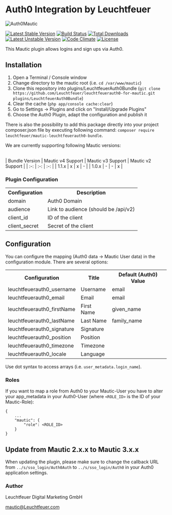 # Auth0 Integration by Leuchtfeuer
![Auth0Mautic](https://www.leuchtfeuer.com/fileadmin/github/leuchtfeuerauth0-for-mautic/Mautic-Auth0.png "Auth0 for Mautic")


[![Latest Stable Version](https://poser.pugx.org/leuchtfeuer/mautic-leuchtfeuerauth0-bundle/v/stable)](https://packagist.org/packages/leuchtfeuer/mautic-leuchtfeuerauth0-bundle)
[![Build Status](https://github.com/Leuchtfeuer/leuchtfeuerauth0-for-mautic/workflows/Continous%20Integration/badge.svg)](https://github.com/Leuchtfeuer/leuchtfeuerauth0-for-mautic/actions)
[![Total Downloads](https://poser.pugx.org/leuchtfeuer/mautic-leuchtfeuerauth0-bundle/downloads)](https://packagist.org/leuchtfeuer/mautic-leuchtfeuerauth0-bundle)
[![Latest Unstable Version](https://poser.pugx.org/leuchtfeuer/mautic-leuchtfeuerauth0-bundle/v/unstable)](https://packagist.org/leuchtfeuer/mautic-leuchtfeuerauth0-bundle)
[![Code Climate](https://codeclimate.com/github/Leuchtfeuer/leuchtfeuerauth0-for-mautic/badges/gpa.svg)](https://codeclimate.com/github/Leuchtfeuer/leuchtfeuerauth0-for-mautic)
[![License](https://poser.pugx.org/leuchtfeuer/mautic-leuchtfeuerauth0-bundle/license)](https://packagist.org/packages/leuchtfeuer/mautic-leuchtfeuerauth0-bundle)

This Mautic plugin allows logins and sign ups via Auth0.

## Installation
1. Open a Terminal / Console window
2. Change directory to the mautic root (i.e. `cd /var/www/mautic`)
3. Clone this repository into plugins/LeuchtfeuerAuth0Bundle (`git clone https://github.com/Leuchtfeuer/leuchtfeuerauth0-for-mautic.git plugins/LeuchtfeuerAuth0Bundle`)
4. Clear the cache (`php app/console cache:clear`)
5. Go to Settings -> Plugins and click on "Install/Upgrade Plugins"
6. Choose the Auth0 Plugin, adapt the configuration and publish it

There is also the possibility to add this package directly into your project composer.json file by executing following command: `composer require leuchtfeuer/mautic-leuchtfeuerauth0-bundle`.

We are currently supporting following Mautic versions:<br><br>

| Bundle Version | Mautic v4 Support | Mautic v3 Support | Mautic v2 Support |
| :-: | :-: | :-: |
| 1.1.x          | x                 | x                 | -                 |
| 1.0.x          | -                 | -                 | x                 |

### Plugin Configuration
<table>
    <tr>
        <th>Configuration</th>
        <th>Description</th>
    </tr>
    <tr>
        <td>domain</td>
        <td>Auth0 Domain</td>
    </tr>
    <tr>
        <td>audience</td>
        <td>Link to audience (should be /api/v2)
    </tr>
    <tr>
        <td>client_id</td>
        <td>ID of the client</td>
    </tr>
    <tr>
        <td>client_secret</td>
        <td>Secret of the client</td>
    </tr>
</table>

## Configuration
You can configure the mapping (Auth0 data -> Mautic User data) in the configuration module. There are several options:

<table>
    <tr>
        <th>Configuration</th>
        <th>Title</th>
        <th>Default (Auth0) Value</th>
    </tr>
    <tr>
        <td>leuchtfeuerauth0_username</td>
        <td>Username</td>
        <td>email</td>
    </tr>
    <tr>
        <td>leuchtfeuerauth0_email</td>
        <td>Email</td>
        <td>email</td>
    </tr>
    <tr>
        <td>leuchtfeuerauth0_firstName</td>
        <td>First Name</td>
        <td>given_name</td>
    </tr>
    <tr>
        <td>leuchtfeuerauth0_lastName</td>
        <td>Last Name</td>
        <td>family_name</td>
    </tr>
    <tr>
        <td>leuchtfeuerauth0_signature</td>
        <td>Signature</td>
        <td></td>
    </tr>
    <tr>
        <td>leuchtfeuerauth0_position</td>
        <td>Position</td>
        <td></td>
    </tr>
    <tr>
        <td>leuchtfeuerauth0_timezone</td>
        <td>Timezone</td>
        <td></td>
    </tr>
    <tr>
        <td>leuchtfeuerauth0_locale</td>
        <td>Language</td>
        <td></td>
    </tr>
</table>

Use dot syntax to access arrays (i.e. `user_metadata.login_name`).

### Roles

If you want to map a role from Auth0 to your Mautic-User you have to alter your app_metadata in your Auth0-User
(where `<ROLE_ID>` is the ID of your Mautic-Role):

```metadata json
{
    ...
    "mautic": {
        "role": <ROLE_ID>
    }
}
```

## Update from Mautic 2.x.x to Mautic 3.x.x
When updating the plugin, please make sure to change the callback URL from `../s/sso_login/Auth0Auth` to `../s/sso_login/Auth0` in your Auth0 application settings.

### Author
Leuchtfeuer Digital Marketing GmbH

mautic@Leuchtfeuer.com
